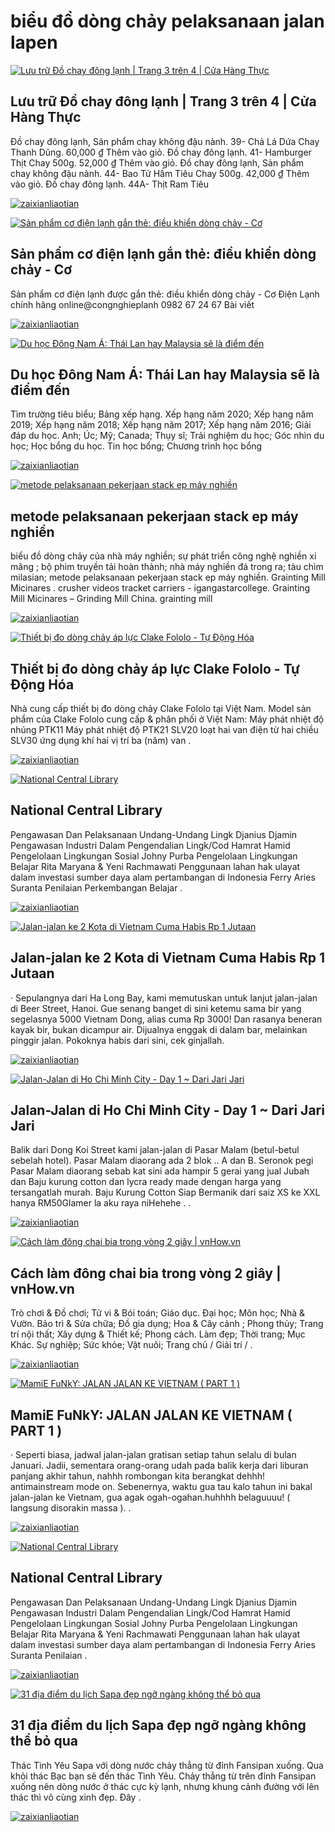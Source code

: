 # biểu đồ dòng chảy pelaksanaan jalan lapen
<a href="https://mnn.zoosnet.net/LR/Chatpre.aspx?id=MNN94995150&p=https://topgrinding.com/" target="_blank">![Lưu trữ Đồ chay đông lạnh | Trang 3 trên 4 | Cửa Hàng Thực ](https://github.com/technlg/images/blob/main/30.jpg)</a>
## Lưu trữ Đồ chay đông lạnh | Trang 3 trên 4 | Cửa Hàng Thực 
Đồ chay đông lạnh, Sản phẩm chay không đậu nành. 39- Chả Lá Dứa Chay Thanh Dũng. 60,000 ₫ Thêm vào giỏ. Đồ chay đông lạnh. 41- Hamburger Thịt Chay 500g. 52,000 ₫ Thêm vào giỏ. Đồ chay đông lạnh, Sản phẩm chay không đậu nành. 44- Bao Tử Hầm Tiêu Chay 500g. 42,000 ₫ Thêm vào giỏ. Đồ chay đông lạnh. 44A- Thịt Ram Tiêu 
<a href="https://mnn.zoosnet.net/LR/Chatpre.aspx?id=MNN94995150&p=https://topgrinding.com/" target="_blank"><img src="https://github.com/technlg/images/raw/main/chat11.jpg" alt="zaixianliaotian"/></a><a href="//whatsapp.shibangsoft.com/WhatsApp.php" ><img src="https://github.com/technlg/images/raw/main/chat11.png" alt=""></a>
<a href="https://mnn.zoosnet.net/LR/Chatpre.aspx?id=MNN94995150&p=https://topgrinding.com/" target="_blank">![Sản phẩm cơ điện lạnh gắn thẻ: điều khiển dòng chảy - Cơ ](https://github.com/technlg/images/blob/main/48.jpg)</a>
## Sản phẩm cơ điện lạnh gắn thẻ: điều khiển dòng chảy - Cơ 
Sản phẩm cơ điện lạnh được gắn thẻ: điều khiển dòng chảy - Cơ Điện Lạnh chính hãng online@congnghieplanh 0982 67 24 67 Bài viết
<a href="https://mnn.zoosnet.net/LR/Chatpre.aspx?id=MNN94995150&p=https://topgrinding.com/" target="_blank"><img src="https://github.com/technlg/images/raw/main/chat11.jpg" alt="zaixianliaotian"/></a><a href="//whatsapp.shibangsoft.com/WhatsApp.php" ><img src="https://github.com/technlg/images/raw/main/chat11.png" alt=""></a>
<a href="https://mnn.zoosnet.net/LR/Chatpre.aspx?id=MNN94995150&p=https://topgrinding.com/" target="_blank">![Du học Đông Nam Á: Thái Lan hay Malaysia sẽ là điểm đến ](https://github.com/technlg/images/blob/main/15.jpg)</a>
## Du học Đông Nam Á: Thái Lan hay Malaysia sẽ là điểm đến 
Tìm trường tiêu biểu; Bảng xếp hạng. Xếp hạng năm 2020; Xếp hạng năm 2019; Xếp hạng năm 2018; Xếp hạng năm 2017; Xếp hạng năm 2016; Giải đáp du học. Anh; Úc; Mỹ; Canada; Thụy sĩ; Trải nghiệm du học; Góc nhìn du học; Học bổng du học. Tin học bổng; Chương trình học bổng 
<a href="https://mnn.zoosnet.net/LR/Chatpre.aspx?id=MNN94995150&p=https://topgrinding.com/" target="_blank"><img src="https://github.com/technlg/images/raw/main/chat11.jpg" alt="zaixianliaotian"/></a><a href="//whatsapp.shibangsoft.com/WhatsApp.php" ><img src="https://github.com/technlg/images/raw/main/chat11.png" alt=""></a>
<a href="https://mnn.zoosnet.net/LR/Chatpre.aspx?id=MNN94995150&p=https://topgrinding.com/" target="_blank">![metode pelaksanaan pekerjaan stack ep máy nghiền](https://github.com/technlg/images/blob/main/11.jpg)</a>
## metode pelaksanaan pekerjaan stack ep máy nghiền
biểu đồ dòng chảy của nhà máy nghiền; sự phát triển công nghệ nghiền xi măng ; bộ phim truyền tải hoàn thành; nhà máy nghiền đá trong ra; tàu chìm milasian; metode pelaksanaan pekerjaan stack ep máy nghiền. Grainting Mill Micinares . crusher videos tracket carriers - igangastarcollege. Grainting Mill Micinares – Grinding Mill China. grainting mill 
<a href="https://mnn.zoosnet.net/LR/Chatpre.aspx?id=MNN94995150&p=https://topgrinding.com/" target="_blank"><img src="https://github.com/technlg/images/raw/main/chat11.jpg" alt="zaixianliaotian"/></a><a href="//whatsapp.shibangsoft.com/WhatsApp.php" ><img src="https://github.com/technlg/images/raw/main/chat11.png" alt=""></a>
<a href="https://mnn.zoosnet.net/LR/Chatpre.aspx?id=MNN94995150&p=https://topgrinding.com/" target="_blank">![Thiết bị đo dòng chảy áp lực Clake Fololo - Tự Động Hóa ](https://github.com/technlg/images/blob/main/28.jpg)</a>
## Thiết bị đo dòng chảy áp lực Clake Fololo - Tự Động Hóa 
Nhà cung cấp thiết bị đo dòng chảy Clake Fololo tại Việt Nam. Model sản phẩm của Clake Fololo cung cấp & phân phối ở Việt Nam: Máy phát nhiệt độ nhúng PTK11 Máy phát nhiệt độ PTK21 SLV20 loạt hai van điện từ hai chiều SLV30 ứng dụng khí hai vị trí ba (năm) van .
<a href="https://mnn.zoosnet.net/LR/Chatpre.aspx?id=MNN94995150&p=https://topgrinding.com/" target="_blank"><img src="https://github.com/technlg/images/raw/main/chat11.jpg" alt="zaixianliaotian"/></a><a href="//whatsapp.shibangsoft.com/WhatsApp.php" ><img src="https://github.com/technlg/images/raw/main/chat11.png" alt=""></a>
<a href="https://mnn.zoosnet.net/LR/Chatpre.aspx?id=MNN94995150&p=https://topgrinding.com/" target="_blank">![National Central Library](https://github.com/technlg/images/blob/main/13.jpg)</a>
## National Central Library
Pengawasan Dan Pelaksanaan Undang-Undang Lingk Djanius Djamin Pengawasan Industri Dalam Pengendalian Lingk/Cod Hamrat Hamid Pengelolaan Lingkungan Sosial Johny Purba Pengelolaan Lingkungan Belajar Rita Maryana & Yeni Rachmawati Penggunaan lahan hak ulayat dalam investasi sumber daya alam pertambangan di Indonesia Ferry Aries Suranta Penilaian Perkembangan Belajar .
<a href="https://mnn.zoosnet.net/LR/Chatpre.aspx?id=MNN94995150&p=https://topgrinding.com/" target="_blank"><img src="https://github.com/technlg/images/raw/main/chat11.jpg" alt="zaixianliaotian"/></a><a href="//whatsapp.shibangsoft.com/WhatsApp.php" ><img src="https://github.com/technlg/images/raw/main/chat11.png" alt=""></a>
<a href="https://mnn.zoosnet.net/LR/Chatpre.aspx?id=MNN94995150&p=https://topgrinding.com/" target="_blank">![Jalan-jalan ke 2 Kota di Vietnam Cuma Habis Rp 1 Jutaan ](https://github.com/technlg/images/blob/main/46.jpg)</a>
## Jalan-jalan ke 2 Kota di Vietnam Cuma Habis Rp 1 Jutaan 
· Sepulangnya dari Ha Long Bay, kami memutuskan untuk lanjut jalan-jalan di Beer Street, Hanoi. Gue senang banget di sini ketemu sama bir yang segelasnya 5000 Vietnam Dong, alias cuma Rp 3000! Dan rasanya beneran kayak bir, bukan dicampur air. Dijualnya enggak di dalam bar, melainkan pinggir jalan. Pokoknya habis dari sini, cek ginjallah.
<a href="https://mnn.zoosnet.net/LR/Chatpre.aspx?id=MNN94995150&p=https://topgrinding.com/" target="_blank"><img src="https://github.com/technlg/images/raw/main/chat11.jpg" alt="zaixianliaotian"/></a><a href="//whatsapp.shibangsoft.com/WhatsApp.php" ><img src="https://github.com/technlg/images/raw/main/chat11.png" alt=""></a>
<a href="https://mnn.zoosnet.net/LR/Chatpre.aspx?id=MNN94995150&p=https://topgrinding.com/" target="_blank">![Jalan-Jalan di Ho Chi Minh City - Day 1 ~ Dari Jari Jari ](https://github.com/technlg/images/blob/main/3.jpg)</a>
## Jalan-Jalan di Ho Chi Minh City - Day 1 ~ Dari Jari Jari 
Balik dari Dong Koi Street kami jalan-jalan di Pasar Malam (betul-betul sebelah hotel). Pasar Malam diaorang ada 2 blok .. A dan B. Seronok pegi Pasar Malam diaorang sebab kat sini ada hampir 5 gerai yang jual Jubah dan Baju kurung cotton dan lycra ready made dengan harga yang tersangatlah murah. Baju Kurung Cotton Siap Bermanik dari saiz XS ke XXL hanya RM50Glamer la aku raya niHehehe . .
<a href="https://mnn.zoosnet.net/LR/Chatpre.aspx?id=MNN94995150&p=https://topgrinding.com/" target="_blank"><img src="https://github.com/technlg/images/raw/main/chat11.jpg" alt="zaixianliaotian"/></a><a href="//whatsapp.shibangsoft.com/WhatsApp.php" ><img src="https://github.com/technlg/images/raw/main/chat11.png" alt=""></a>
<a href="https://mnn.zoosnet.net/LR/Chatpre.aspx?id=MNN94995150&p=https://topgrinding.com/" target="_blank">![Cách làm đông chai bia trong vòng 2 giây | vnHow.vn](https://github.com/technlg/images/blob/main/31.jpg)</a>
## Cách làm đông chai bia trong vòng 2 giây | vnHow.vn
Trò chơi & Đồ chơi; Tử vi & Bói toán; Giáo dục. Đại học; Môn học; Nhà & Vườn. Bảo trì & Sửa chữa; Đồ gia dụng; Hoa & Cây cảnh ; Phong thủy; Trang trí nội thất; Xây dựng & Thiết kế; Phong cách. Làm đẹp; Thời trang; Mục Khác. Sự nghiệp; Sức khỏe; Vật nuôi; Trang chủ / Giải trí / .
<a href="https://mnn.zoosnet.net/LR/Chatpre.aspx?id=MNN94995150&p=https://topgrinding.com/" target="_blank"><img src="https://github.com/technlg/images/raw/main/chat11.jpg" alt="zaixianliaotian"/></a><a href="//whatsapp.shibangsoft.com/WhatsApp.php" ><img src="https://github.com/technlg/images/raw/main/chat11.png" alt=""></a>
<a href="https://mnn.zoosnet.net/LR/Chatpre.aspx?id=MNN94995150&p=https://topgrinding.com/" target="_blank">![MamiE FuNkY: JALAN JALAN KE VIETNAM ( PART 1 )](https://github.com/technlg/images/blob/main/57.jpg)</a>
## MamiE FuNkY: JALAN JALAN KE VIETNAM ( PART 1 )
· Seperti biasa, jadwal jalan-jalan gratisan setiap tahun selalu di bulan Januari. Jadii, sementara orang-orang udah pada balik kerja dari liburan panjang akhir tahun, nahhh rombongan kita berangkat dehhh! antimainstream mode on. Sebenernya, waktu gua tau kalo tahun ini bakal jalan-jalan ke Vietnam, gua agak ogah-ogahan.huhhhh belaguuuu! ( langsung disorakin massa ). .
<a href="https://mnn.zoosnet.net/LR/Chatpre.aspx?id=MNN94995150&p=https://topgrinding.com/" target="_blank"><img src="https://github.com/technlg/images/raw/main/chat11.jpg" alt="zaixianliaotian"/></a><a href="//whatsapp.shibangsoft.com/WhatsApp.php" ><img src="https://github.com/technlg/images/raw/main/chat11.png" alt=""></a>
<a href="https://mnn.zoosnet.net/LR/Chatpre.aspx?id=MNN94995150&p=https://topgrinding.com/" target="_blank">![National Central Library](https://github.com/technlg/images/blob/main/23.jpg)</a>
## National Central Library
Pengawasan Dan Pelaksanaan Undang-Undang Lingk Djanius Djamin Pengawasan Industri Dalam Pengendalian Lingk/Cod Hamrat Hamid Pengelolaan Lingkungan Sosial Johny Purba Pengelolaan Lingkungan Belajar Rita Maryana & Yeni Rachmawati Penggunaan lahan hak ulayat dalam investasi sumber daya alam pertambangan di Indonesia Ferry Aries Suranta Penilaian .
<a href="https://mnn.zoosnet.net/LR/Chatpre.aspx?id=MNN94995150&p=https://topgrinding.com/" target="_blank"><img src="https://github.com/technlg/images/raw/main/chat11.jpg" alt="zaixianliaotian"/></a><a href="//whatsapp.shibangsoft.com/WhatsApp.php" ><img src="https://github.com/technlg/images/raw/main/chat11.png" alt=""></a>
<a href="https://mnn.zoosnet.net/LR/Chatpre.aspx?id=MNN94995150&p=https://topgrinding.com/" target="_blank">![31 địa điểm du lịch Sapa đẹp ngỡ ngàng không thể bỏ qua](https://github.com/technlg/images/blob/main/8.jpg)</a>
## 31 địa điểm du lịch Sapa đẹp ngỡ ngàng không thể bỏ qua
Thác Tình Yêu Sapa với dòng nước chảy thẳng từ đỉnh Fansipan xuống. Qua khỏi thác Bạc bạn sẽ đến thác Tình Yêu. Chảy thẳng từ trên đỉnh Fansipan xuống nên dòng nước ở thác cực kỳ lạnh, nhưng khung cảnh đường với lên thác thì vô cùng xinh đẹp. Đây .
<a href="https://mnn.zoosnet.net/LR/Chatpre.aspx?id=MNN94995150&p=https://topgrinding.com/" target="_blank"><img src="https://github.com/technlg/images/raw/main/chat11.jpg" alt="zaixianliaotian"/></a><a href="//whatsapp.shibangsoft.com/WhatsApp.php" ><img src="https://github.com/technlg/images/raw/main/chat11.png" alt=""></a>
